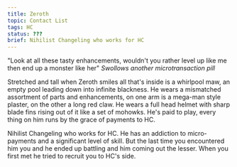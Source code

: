 ```yaml
---
title: Zeroth
topic: Contact List
tags: HC
status: ???
brief: Nihilist Changeling who works for HC
---
```


"Look at all these tasty enhancements, wouldn't you rather level up like me then end up a monster like her" _Swollows another microtransaction pill_

Stretched and tall when Zeroth smiles all that's inside is a whirlpool maw, an empty pool leading down into infinite blackness. He wears a mismatched assortment of parts and enhancements, on one arm is a mega-man style plaster, on the other a long red claw. He wears a full head helmet with sharp blade fins rising out of it like a set of mohowks. He's paid to play, every thing on him runs by the grace of payments to HC.

Nihilist Changeling who works for HC. He has an addiction to micro-payments and a significant level of skill. But the last time you encountered him you and he ended up battling and him coming out the lesser. When you first met he tried to recruit you to HC's side.